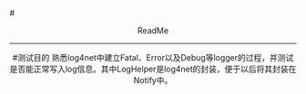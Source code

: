 #<center>ReadMe

____

#测试目的
熟悉log4net中建立Fatal、Error以及Debug等logger的过程，并测试是否能正常写入log信息。其中LogHelper是log4net的封装，便于以后将其封装在Notify中。